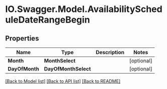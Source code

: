 # IO.Swagger.Model.AvailabilityScheduleDateRangeBegin
## Properties

Name | Type | Description | Notes
------------ | ------------- | ------------- | -------------
**Month** | **MonthSelect** |  | [optional] 
**DayOfMonth** | **DayOfMonthSelect** |  | [optional] 

[[Back to Model list]](../README.md#documentation-for-models) [[Back to API list]](../README.md#documentation-for-api-endpoints) [[Back to README]](../README.md)

